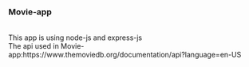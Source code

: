 <h3> Movie-app</h3><br>
This app is using node-js and express-js<br>
The api used in Movie-app:https://www.themoviedb.org/documentation/api?language=en-US
